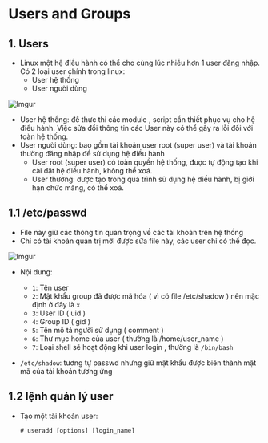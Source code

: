 # Users and Groups

## 1. Users
- Linux một hệ điều hành có thể cho cùng lúc nhiều hơn 1 user đăng nhập. Có 2 loại user chính trong linux:
  - User hệ thống
  - User người dùng 



![Imgur](https://i.imgur.com/hpi40uM.png)


- User hệ thống: để thực thi các module , script cần thiết phục vụ cho hệ điều hành. Việc sửa đổi thông tin các User này có thể gây ra lỗi đối với toàn hệ thống.
- User người dùng: bao gồm tài khoản user root (super user) và tài khoản thường đăng nhập để sử dụng hệ điều hành
  - User root (super user) có toàn quyền hệ thống, được tự động tạo khi cài đặt hệ điều hành, không thể xoá.
  - User thường: được tạo trong quá trình sử dụng hệ điều hành, bị giới hạn chức măng, có thể xoá.
## 1.1 /etc/passwd 
- File này giữ các thông tin quan trọng về các tài khoản trên hệ thống 
- Chỉ có tài khoản quản trị mới được sửa file này, các user chỉ có thể đọc.


![Imgur](https://i.imgur.com/gBmtiRv.png)
 



-   Nội dung:
    -   `1`: Tên user
    -   `2`: Mật khẩu group đã được mã hóa ( vì có file /etc/shadow ) nên mặc định ở đây là `x`
    -  `3`: User ID ( uid )
    -  `4`: Group ID ( gid )
    -  `5`: Tên mô tả người sử dụng ( comment )
    -  `6`: Thư mục home của user ( thường là /home/user_name )
    -   `7`: Loại shell sẽ hoạt động khi user login , thường là `/bin/bash`

- `/etc/shadow`: tương tự passwd nhưng giữ mật khẩu được biên thành mật mã của tài khoản tương ứng
## 1.2 lệnh quản lý user
- Tạo một tài khoản user:<p>
  ```
  # useradd [options] [login_name]
  ```